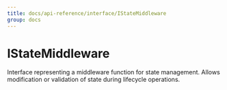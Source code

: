 ```yaml
---
title: docs/api-reference/interface/IStateMiddleware
group: docs
---
```


# IStateMiddleware

Interface representing a middleware function for state management.
Allows modification or validation of state during lifecycle operations.
